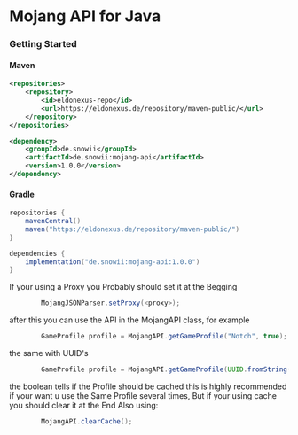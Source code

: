 # Mojang API for Java 

### Getting Started
#### Maven
```xml
<repositories>
    <repository>
        <id>eldonexus-repo</id>
        <url>https://eldonexus.de/repository/maven-public/</url>
    </repository>
</repositories>
```
```xml
<dependency>
    <groupId>de.snowii</groupId>
    <artifactId>de.snowii:mojang-api</artifactId>
    <version>1.0.0</version>
</dependency>
```
#### Gradle
```groovy
repositories {
    mavenCentral()
    maven("https://eldonexus.de/repository/maven-public/")
}
```
```groovy
dependencies {
    implementation("de.snowii:mojang-api:1.0.0")
}
```

If your using a Proxy you Probably should set it at the Begging
```java
        MojangJSONParser.setProxy(<proxy>);
```

after this you can use the API in the MojangAPI class, for example
```java
        GameProfile profile = MojangAPI.getGameProfile("Notch", true);
```
the same with UUID's 
```java
        GameProfile profile = MojangAPI.getGameProfile(UUID.fromString("7bd9c2cb-079f-4f5b-925d-4bffdcf24aa8"), true);
```
the boolean tells if the Profile should be cached this is highly recommended if your want u use the Same Profile several times,
But if your using cache you should clear it at the End Also using:
```java
        MojangAPI.clearCache();
```
